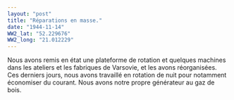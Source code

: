 ```yaml
---
layout: "post"
title: "Réparations en masse."
date: "1944-11-14"
WW2_lat: "52.229676"
WW2_long: "21.012229"
---
```


Nous avons remis en état une plateforme de rotation et quelques machines dans les ateliers et les fabriques de Varsovie, et les avons réorganisées. Ces derniers jours, nous avons travaillé en rotation de nuit pour notamment économiser du courant. Nous avons notre propre générateur au gaz de bois.


<div class="histoire"></div>

<div class="commentaire"></div>
